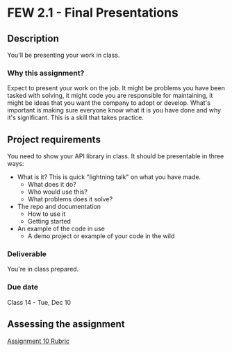 # FEW 2.1 - Final Presentations

## Description 

You'll be presenting your work in class. 

### Why this assignment?

Expect to present your work on the job. It might be problems you have been tasked with solving, it might code you are responsible for maintaining, it might be ideas that you want the company to adopt or develop. What's important is making sure everyone know what it is you have done and why it's significant. This is a skill that takes practice. 

## Project requirements

You need to show your API library in class. It should be presentable in three ways: 

- What is it? This is quick "lightning talk" on what you have made. 
  - What does it do?
  - Who would use this? 
  - What problems does it solve? 
- The repo and documentation
  - How to use it 
  - Getting started 
- An example of the code in use
  - A demo project or example of your code in the wild

### Deliverable

You're in class prepared. 

### Due date

Class 14 - Tue, Dec 10

## Assessing the assignment

[Assignment 10 Rubric](./assignment-10-rubric.md)
